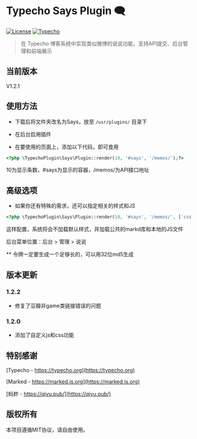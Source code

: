 # Typecho Says Plugin 🗨️

[![License](https://img.shields.io/badge/License-MIT-blue.svg)](LICENSE)
[![Typecho](https://img.shields.io/badge/Typecho-1.2+-green.svg)](https://typecho.org)

> 在 Typecho 博客系统中实现类似微博的说说功能，支持API提交、后台管理和前端展示

## 当前版本
V1.2.1

## 使用方法

- 下载后将文件夹改名为Says，放至 `/usr/plugins/` 目录下

- 在后台启用插件

- 在要使用的页面上，添加以下代码，即可食用

```php
<?php \TypechoPlugin\Says\Plugin::render(10, '#says', '/memos/');?>
```
10为显示条数，#says为显示的容器，/memos/为API接口地址

## 高级选项

- 如果你还有特殊的需求，还可以指定相关的样式和JS

```php
<?php \TypechoPlugin\Says\Plugin::render(10, '#says', '/memos/', ['css' => '', 'markdown' => 'https://cdnjs.cloudflare.com/ajax/libs/marked/15.0.7/marked.min.js', 'js' => './says.js']);?>
```
这样配置，系统将会不加载默认样式，并加载公共的markd库和本地的JS文件

后台菜单位置：后台 > 管理 > 说说

** 令牌一定要生成一个足够长的，可以用32位md5生成

## 版本更新

### 1.2.2
 - 修复了豆瓣非game类链接错误的问题

### 1.2.0
 - 添加了自定义js和css功能

## 特别感谢

[Typecho - https://typecho.org](https://typecho.org)

[Marked - https://marked.js.org](https://marked.js.org)

[蚂蚱 - https://qiyu.pub/](https://qiyu.pub/)

## 版权所有
本项目遵循MIT协议，请自由使用。